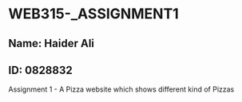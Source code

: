 # WEB315-_ASSIGNMENT1
## Name: Haider Ali
## ID: 0828832
Assignment 1 - A Pizza website which shows different kind of Pizzas